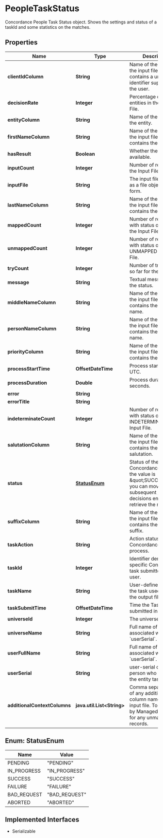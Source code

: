 

# PeopleTaskStatus

Concordance People Task Status object. Shows the settings and status of a taskId and some statistics on the matches. 

## Properties

Name | Type | Description | Notes
------------ | ------------- | ------------- | -------------
**clientIdColumn** | **String** | Name of the column in the input file that contains a unique identifier supplied by the user. |  [optional]
**decisionRate** | **Integer** | Percentage of mapped entities in the Input File. |  [optional]
**entityColumn** | **String** | Name of the column of the entity.  |  [optional]
**firstNameColumn** | **String** | Name of the column in the input file that contains the first name. |  [optional]
**hasResult** | **Boolean** | Whether the result is available. |  [optional]
**inputCount** | **Integer** | Number of records in the Input File. |  [optional]
**inputFile** | **String** | The input file is posted as a file object in the form.  |  [optional]
**lastNameColumn** | **String** | Name of the column in the input file that contains the first name.  |  [optional]
**mappedCount** | **Integer** | Number of records with status of MAPPED the Input File. |  [optional]
**unmappedCount** | **Integer** | Number of records with status of UNMAPPED the Input File. |  [optional]
**tryCount** | **Integer** | Number of tries made so far for the request. |  [optional]
**message** | **String** | Textual message for the status. |  [optional]
**middleNameColumn** | **String** | Name of the column in the input file that contains the middle name.  |  [optional]
**personNameColumn** | **String** | Name of the column in the input file that contains the person name.  |  [optional]
**priorityColumn** | **String** | Name of the column in the input file that contains the priority.  |  [optional]
**processStartTime** | **OffsetDateTime** | Process start time in UTC. |  [optional]
**processDuration** | **Double** | Process duration in seconds. |  [optional]
**error** | **String** |  |  [optional]
**errorTitle** | **String** |  |  [optional]
**indeterminateCount** | **Integer** | Number of records with status of INDETERMINATE the Input File. |  [optional]
**salutationColumn** | **String** | Name of the column in the input file that contains the person&#39;s salutation.  |  [optional]
**status** | [**StatusEnum**](#StatusEnum) | Status of the Concordance Task. If the value is \&quot;SUCCESS\&quot;, you can move to the subsequent /entity-decisions endpoint to retrieve the results. |  [optional]
**suffixColumn** | **String** | Name of the column in the input file that contains the person&#39;s suffix.  |  [optional]
**taskAction** | **String** | Action status for the Concordance Task process. |  [optional]
**taskId** | **Integer** | Identifier denoting a specific Concordance task submitted by the user. |  [optional]
**taskName** | **String** | User-defined name for the task used to name the output file. |  [optional]
**taskSubmitTime** | **OffsetDateTime** | Time the Task was submitted in UTC. |  [optional]
**universeId** | **Integer** | The universe identifier |  [optional]
**universeName** | **String** | Full name of the person associated with the &#x60;userSerial&#x60;.  |  [optional]
**userFullName** | **String** | Full name of the person associated with the &#x60;userSerial&#x60;.  |  [optional]
**userSerial** | **String** | user-serial of the person who initiated the entity task. |  [optional]
**additionalContextColumns** | **java.util.List&lt;String&gt;** | Comma separated list of any additional column names in the input file.  To be used by Managed Service for any unmapped records.  |  [optional]



## Enum: StatusEnum

Name | Value
---- | -----
PENDING | &quot;PENDING&quot;
IN_PROGRESS | &quot;IN_PROGRESS&quot;
SUCCESS | &quot;SUCCESS&quot;
FAILURE | &quot;FAILURE&quot;
BAD_REQUEST | &quot;BAD_REQUEST&quot;
ABORTED | &quot;ABORTED&quot;


## Implemented Interfaces

* Serializable


